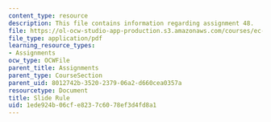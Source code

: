 ```yaml
---
content_type: resource
description: This file contains information regarding assignment 48.
file: https://ol-ocw-studio-app-production.s3.amazonaws.com/courses/ec-050-recreate-experiments-from-history-inform-the-future-from-the-past-galileo-january-iap-2010/1ede924b06cfe8237c6078ef3d4fd8a1_MITEC_050IAP10_assn48.pdf
file_type: application/pdf
learning_resource_types:
- Assignments
ocw_type: OCWFile
parent_title: Assignments
parent_type: CourseSection
parent_uid: 8012742b-3520-2379-06a2-d660cea0357a
resourcetype: Document
title: Slide Rule
uid: 1ede924b-06cf-e823-7c60-78ef3d4fd8a1
---
```

